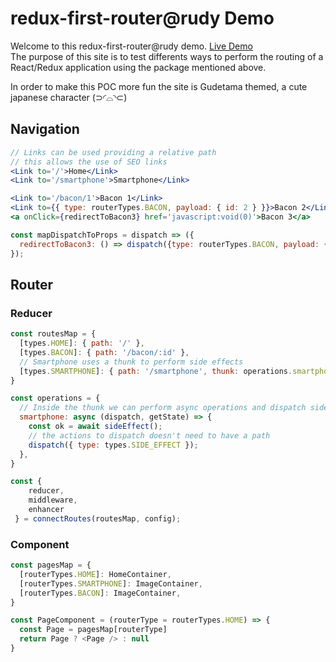 # redux-first-router@rudy Demo

Welcome to this redux-first-router@rudy demo. [Live Demo](https://rudy-demo-gudetama.firebaseapp.com)  
The purpose of this site is to test differents ways to perform the routing of a React/Redux application using the package mentioned above.  

In order to make this POC more fun the site is Gudetama themed, a cute japanese character (⊃◜⌓◝⊂)  

## Navigation
```jsx
// Links can be used providing a relative path
// this allows the use of SEO links
<Link to='/'>Home</Link>
<Link to='/smartphone'>Smartphone</Link>

<Link to='/bacon/1'>Bacon 1</Link>
<Link to={{ type: routerTypes.BACON, payload: { id: 2 } }}>Bacon 2</Link>
<a onClick={redirectToBacon3} href='javascript:void(0)'>Bacon 3</a>

const mapDispatchToProps = dispatch => ({
  redirectToBacon3: () => dispatch({type: routerTypes.BACON, payload: { id: 3 }}),
});
```

## Router
### Reducer
```javascript
const routesMap = {
  [types.HOME]: { path: '/' },
  [types.BACON]: { path: '/bacon/:id' },
  // Smartphone uses a thunk to perform side effects
  [types.SMARTPHONE]: { path: '/smartphone', thunk: operations.smartphone },
}

const operations = {
  // Inside the thunk we can perform async operations and dispatch side effects
  smartphone: async (dispatch, getState) => {
    const ok = await sideEffect();
    // the actions to dispatch doesn't need to have a path
    dispatch({ type: types.SIDE_EFFECT });
  },
}

const { 
	reducer,
	middleware,
	enhancer
 } = connectRoutes(routesMap, config);
```
### Component
```javascript
const pagesMap = {
  [routerTypes.HOME]: HomeContainer,
  [routerTypes.SMARTPHONE]: ImageContainer,
  [routerTypes.BACON]: ImageContainer,
}

const PageComponent = (routerType = routerTypes.HOME) => {
  const Page = pagesMap[routerType]
  return Page ? <Page /> : null
}
```